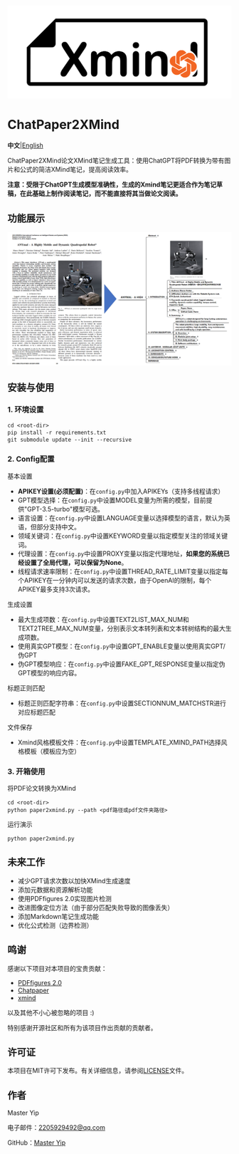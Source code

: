 ![Logo](doc/logo.png)
# ChatPaper2XMind

**中文**|[English](README_en.md)

ChatPaper2XMind论文XMind笔记生成工具：使用ChatGPT将PDF转换为带有图片和公式的简洁XMind笔记，提高阅读效率。

**注意：受限于ChatGPT生成模型准确性，生成的Xmind笔记更适合作为笔记草稿，在此基础上制作阅读笔记，而不能直接将其当做论文阅读。**

## 功能展示
![文档转换](doc/feature-Paper2Xmind.png)

## 安装与使用
### 1. 环境设置
```
cd <root-dir>
pip install -r requirements.txt
git submodule update --init --recursive
```
### 2. Config配置

基本设置

- **APIKEY设置(必须配置)**：在`config.py`中加入APIKEYs（支持多线程请求）
- GPT模型选择：在`config.py`中设置MODEL变量为所需的模型，目前提供"GPT-3.5-turbo"模型可选。
- 语言设置：在`config.py`中设置LANGUAGE变量以选择模型的语言，默认为英语，但部分支持中文。
- 领域关键词：在`config.py`中设置KEYWORD变量以指定模型关注的领域关键词。
- 代理设置：在`config.py`中设置PROXY变量以指定代理地址，**如果您的系统已经设置了全局代理，可以保留为None**。
- 线程请求速率限制：在`config.py`中设置THREAD_RATE_LIMIT变量以指定每个APIKEY在一分钟内可以发送的请求次数，由于OpenAI的限制，每个APIKEY最多支持3次请求。

生成设置

- 最大生成项数：在`config.py`中设置TEXT2LIST_MAX_NUM和TEXT2TREE_MAX_NUM变量，分别表示文本转列表和文本转树结构的最大生成项数。
- 使用真实GPT模型：在`config.py`中设置GPT_ENABLE变量以使用真实GPT/伪GPT
- 伪GPT模型响应：在`config.py`中设置FAKE_GPT_RESPONSE变量以指定伪GPT模型的响应内容。

标题正则匹配
- 标题正则匹配字符串：在`config.py`中设置SECTIONNUM_MATCHSTR进行对应标题匹配

文件保存
- Xmind风格模板文件：在`config.py`中设置TEMPLATE_XMIND_PATH选择风格模板（模板应为空）

### 3. 开箱使用

将PDF论文转换为XMind
```
cd <root-dir>
python paper2xmind.py --path <pdf路径或pdf文件夹路径>
```
运行演示
```
python paper2xmind.py
```

## 未来工作
- 减少GPT请求次数以加快XMind生成速度
- 添加元数据和资源解析功能
- 使用PDFfigures 2.0实现图片检测
- 改进图像定位方法（由于部分匹配失败导致的图像丢失）
- 添加Markdown笔记生成功能
- 优化公式检测（边界检测）

## 鸣谢

感谢以下项目对本项目的宝贵贡献：

- [PDFfigures 2.0](https://github.com/allenai/pdffigures2)
- [Chatpaper](https://github.com/kaixindelele/ChatPaper)
- [xmind](https://github.com/zhuifengshen/xmind)

以及其他不小心被忽略的项目 :)

特别感谢开源社区和所有为该项目作出贡献的贡献者。

## 许可证
本项目在MIT许可下发布。有关详细信息，请参阅[LICENSE](LICENSE)文件。

## 作者
Master Yip

电子邮件：2205929492@qq.com

GitHub：[Master Yip](https://github.com/MasterYip)